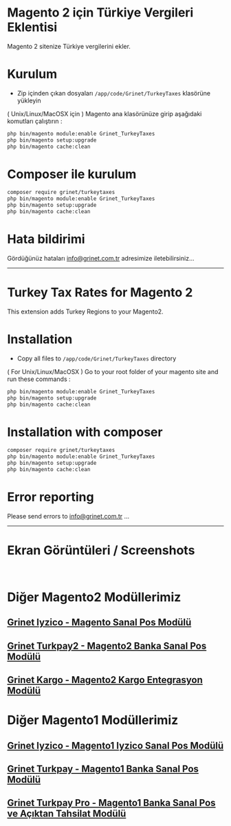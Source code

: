# Magento 2 için Türkiye Vergileri Eklentisi

Magento 2 sitenize Türkiye vergilerini ekler.

# Kurulum
 - Zip içinden çıkan dosyaları `/app/code/Grinet/TurkeyTaxes` klasörüne yükleyin

( Unix/Linux/MacOSX için ) 
Magento ana klasörünüze girip aşağıdaki komutları çalıştırın :
```bash
php bin/magento module:enable Grinet_TurkeyTaxes
php bin/magento setup:upgrade
php bin/magento cache:clean
```

# Composer ile kurulum
```bash
composer require grinet/turkeytaxes
php bin/magento module:enable Grinet_TurkeyTaxes
php bin/magento setup:upgrade
php bin/magento cache:clean
```

# Hata bildirimi

Gördüğünüz hataları info@grinet.com.tr adresimize iletebilirsiniz...

-----------------------------------------------------------------

# Turkey Tax Rates for Magento 2

This extension adds Turkey Regions to your Magento2.

# Installation
 - Copy all files to `/app/code/Grinet/TurkeyTaxes` directory

( For Unix/Linux/MacOSX ) 
Go to your root folder of your magento site and run these commands :
```bash
php bin/magento module:enable Grinet_TurkeyTaxes
php bin/magento setup:upgrade
php bin/magento cache:clean
```

# Installation with composer
```bash
composer require grinet/turkeytaxes
php bin/magento module:enable Grinet_TurkeyTaxes
php bin/magento setup:upgrade
php bin/magento cache:clean
```

# Error reporting

Please send errors to info@grinet.com.tr ...

------------------------------------------------------------------
# Ekran Görüntüleri / Screenshots

<img src="https://grinet.com.tr/images/magento2_taxes/shot_prod.png?983729"	alt="">
<img src="https://grinet.com.tr/images/magento2_taxes/shot_conf1.png?837298"	alt="">
<img src="https://grinet.com.tr/images/magento2_taxes/shot_conf2.png?483729"	alt="">

>
# **Diğer Magento2 Modüllerimiz**
## [Grinet Iyzico - Magento Sanal Pos Modülü](https://magesanalpos.com/grinet-iyzico-magento-icin-sanal-pos-modulu-magento2)
## [Grinet Turkpay2 - Magento2 Banka Sanal Pos Modülü](https://magesanalpos.com/grinet-turkpay-magento-icin-sanal-pos-modulu-magento2)
## [Grinet Kargo - Magento2 Kargo Entegrasyon Modülü](https://magesanalpos.com/grinet-kargo-entegrasyon-modulu-magento-2)

>
# **Diğer Magento1 Modüllerimiz**
## [Grinet Iyzico - Magento1 Iyzico Sanal Pos Modülü](https://magesanalpos.com/grinet-iyzico-magento-icin-sanal-pos-modulu-magento1)
## [Grinet Turkpay - Magento1 Banka Sanal Pos Modülü](https://magesanalpos.com/grinet-turkpay-magento-icin-sanal-pos-modulu)
## [Grinet Turkpay Pro - Magento1 Banka Sanal Pos ve Açıktan Tahsilat Modülü](https://magesanalpos.com/grinet-turkpay-magento-icin-sanal-pos-modulu-pro)




